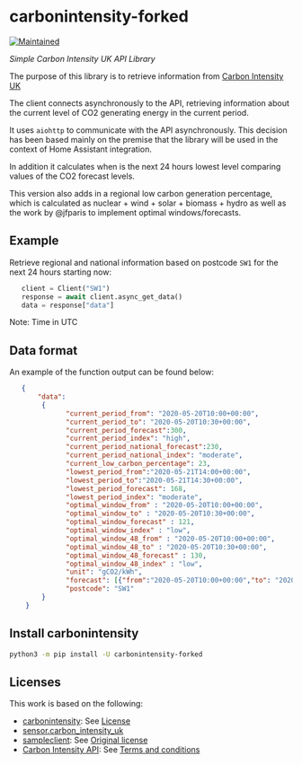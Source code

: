 # carbonintensity-forked

<!-- badges start -->

[![Maintained][Maintained]](#)

<!-- badges end -->

_Simple Carbon Intensity UK API Library_

The purpose of this library is to retrieve information from [Carbon Intensity UK](https://carbonintensity.org.uk/)

The client connects asynchronously to the API, retrieving information about the current level of CO2 generating energy in the current period.

It uses `aiohttp` to communicate with the API asynchronously. This decision has been based mainly on the premise that the library will be used in the context of Home Assistant integration.

In addition it calculates when is the next 24 hours lowest level comparing values of the CO2 forecast levels.

This version also adds in a regional low carbon generation percentage, which is calculated as nuclear + wind + solar + biomass + hydro as well as the work by @jfparis to implement optimal windows/forecasts. 

## Example

Retrieve regional and national information based on postcode `SW1` for the next 24 hours starting now:

```python
   client = Client("SW1")
   response = await client.async_get_data()
   data = response["data"]
```
Note: Time in UTC

## Data format

An example of the function output can be found below:

```json
   {
       "data":
        {
              "current_period_from": "2020-05-20T10:00+00:00",
              "current_period_to": "2020-05-20T10:30+00:00",
              "current_period_forecast":300,
              "current_period_index": "high",
              "current_period_national_forecast":230,
              "current_period_national_index": "moderate",
              "current_low_carbon_percentage": 23,
              "lowest_period_from":"2020-05-21T14:00+00:00",
              "lowest_period_to":"2020-05-21T14:30+00:00",
              "lowest_period_forecast": 168,
              "lowest_period_index": "moderate",
              "optimal_window_from" : "2020-05-20T10:00+00:00",
              "optimal_window_to" : "2020-05-20T10:30+00:00",
              "optimal_window_forecast" : 121,
              "optimal_window_index" : "low",
              "optimal_window_48_from" : "2020-05-20T10:00+00:00",
              "optimal_window_48_to" : "2020-05-20T10:30+00:00",
              "optimal_window_48_forecast" : 130,
              "optimal_window_48_index" : "low",
              "unit": "gCO2/kWh",
              "forecast": [{"from":"2020-05-20T10:00+00:00","to": "2020-05-20T11:00+00:00", "intensity": 162, "index": 0, "optimal": False}],
              "postcode": "SW1"
        }
    }
```

## Install carbonintensity

```bash
python3 -m pip install -U carbonintensity-forked
```

<!-- links start -->

[maintained]: https://img.shields.io/maintenance/yes/2022.svg

<!-- links end -->

## Licenses

This work is based on the following:
- [carbonintensity](https://github.com/jscruz/carbonintensity): See [License](https://github.com/jscruz/carbonintensity/blob/master/LICENSE)
- [sensor.carbon_intensity_uk](https://github.com/jfparis/sensor.carbon_intensity_uk)
- [sampleclient](https://github.com/ludeeus/sampleclient): See [Original license](./licenses/sampleclient/LICENSE)
- [Carbon Intensity API](https://carbonintensity.org.uk/): See [Terms and conditions](https://github.com/carbon-intensity/terms/)


